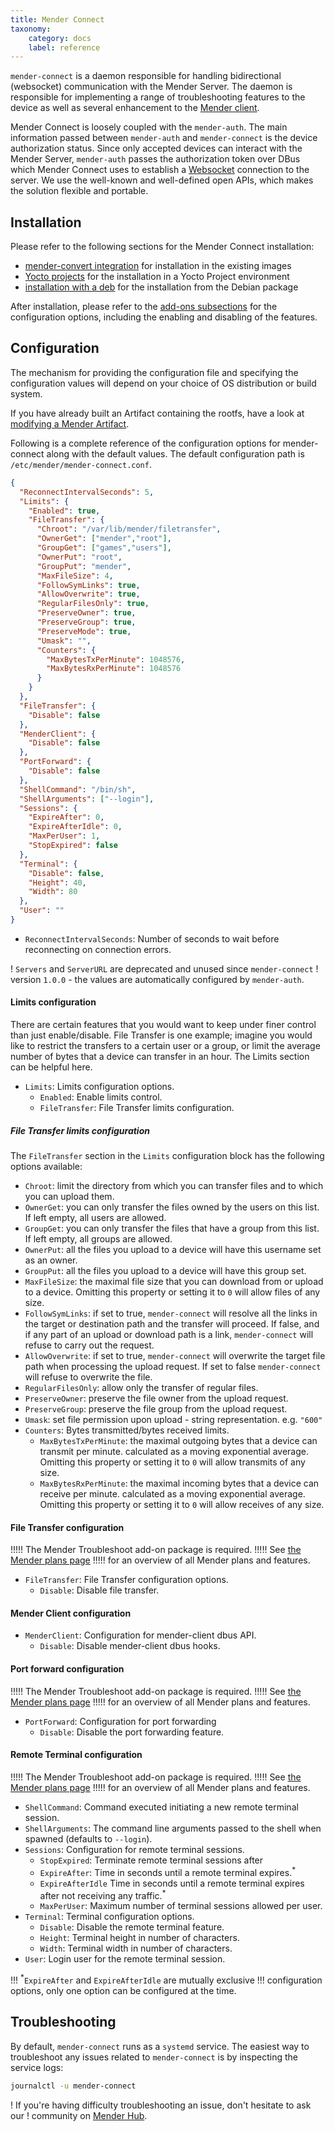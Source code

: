```yaml
---
title: Mender Connect
taxonomy:
    category: docs
    label: reference
---
```


`mender-connect` is a daemon responsible for handling bidirectional
(websocket) communication with the Mender Server. The daemon is responsible for
implementing a range of troubleshooting features to the device as well as
several enhancement to the [Mender
client](../../03.Client-installation/01.Overview/docs.md).

Mender Connect is loosely coupled with the `mender-auth`. The main information passed between
`mender-auth` and `mender-connect` is the device authorization status. Since only accepted devices
can interact with the Mender Server, `mender-auth` passes the authorization token over DBus
which Mender Connect uses to establish a
[Websocket](https://developer.mozilla.org/en-US/docs/Web/API/WebSockets_API) connection to the
server. We use the well-known and well-defined open APIs, which makes the solution flexible and
portable.

## Installation

Please refer to the following sections for the Mender Connect installation:
* [mender-convert integration](../../04.Operating-System-updates-Debian-family/99.Variables/docs.md#mender_addon_connect_install) for installation in the existing images
* [Yocto projects](../../05.Operating-System-updates-Yocto-Project/05.Customize-Mender/docs.md#mender-connect) for the installation in a Yocto Project environment
* [installation with a deb](../../12.Downloads/02.Device-components/docs.md#remote-terminal-add-on) for the installation from the Debian package

After installation, please refer to the [add-ons subsections](../../11.Add-ons/chapter.md) for the configuration options,
including the enabling and disabling of the features.

## Configuration

The mechanism for providing the configuration file and specifying the configuration values will depend on your choice of OS distribution or build system.

If you have already built an Artifact containing the rootfs, have a look at [modifying a Mender Artifact](../../08.Artifact-creation/03.Modify-an-Artifact/docs.md).

Following is a complete reference of the configuration options for
mender-connect along with the default values. The default configuration path is
`/etc/mender/mender-connect.conf`.

```json
{
  "ReconnectIntervalSeconds": 5,
  "Limits": {
    "Enabled": true,
    "FileTransfer": {
      "Chroot": "/var/lib/mender/filetransfer",
      "OwnerGet": ["mender","root"],
      "GroupGet": ["games","users"],
      "OwnerPut": "root",
      "GroupPut": "mender",
      "MaxFileSize": 4,
      "FollowSymLinks": true,
      "AllowOverwrite": true,
      "RegularFilesOnly": true,
      "PreserveOwner": true,
      "PreserveGroup": true,
      "PreserveMode": true,
      "Umask": "",
      "Counters": {
        "MaxBytesTxPerMinute": 1048576,
        "MaxBytesRxPerMinute": 1048576
      }
    }
  },
  "FileTransfer": {
    "Disable": false
  },
  "MenderClient": {
    "Disable": false
  },
  "PortForward": {
    "Disable": false
  },
  "ShellCommand": "/bin/sh",
  "ShellArguments": ["--login"],
  "Sessions": {
    "ExpireAfter": 0,
    "ExpireAfterIdle": 0,
    "MaxPerUser": 1,
    "StopExpired": false
  },
  "Terminal": {
    "Disable": false,
    "Height": 40,
    "Width": 80
  },
  "User": ""
}
```

* `ReconnectIntervalSeconds`: Number of seconds to wait before reconnecting on
  connection errors.

<!--AUTOVERSION: "version `%`"/ignore-->
! `Servers` and `ServerURL` are deprecated and unused since `mender-connect`
! version `1.0.0` - the values are automatically configured by `mender-auth`.

#### Limits configuration
There are certain features that you would want to keep under finer
control than just enable/disable. File Transfer is one example; imagine
you would like to restrict the transfers to a certain user or a group,
or limit the average number of bytes that a device can transfer in an hour.
The Limits section can be helpful here.

* `Limits`:  Limits configuration options.
  * `Enabled`: Enable limits control.
  * `FileTransfer`: File Transfer limits configuration.

##### File Transfer limits configuration
The `FileTransfer` section in the `Limits` configuration block has the following
options available:

* `Chroot`: limit the directory from which you can transfer files and to which you can upload them.
* `OwnerGet`: you can only transfer the files owned by the users on this list. If left empty, all users are allowed.
* `GroupGet`: you can only transfer the files that have a group from this list. If left empty, all groups are allowed.
* `OwnerPut`: all the files you upload to a device will have this username set as an owner.
* `GroupPut`: all the files you upload to a device will have this group set.
* `MaxFileSize`: the maximal file size that you can download from or upload to a device. Omitting this property or setting it to `0` will allow files of any size. 
* `FollowSymLinks`: if set to true, `mender-connect` will resolve all the links in the target or destination path and the transfer will proceed. If false, and if any part of an upload or download path is a link, `mender-connect` will refuse to carry out the request.
* `AllowOverwrite`: if set to true, `mender-connect` will overwrite the target file path when processing the upload request. If set to false `mender-connect` will refuse to overwrite the file.
* `RegularFilesOnly`: allow only the transfer of regular files.
* `PreserveOwner`: preserve the file owner from the upload request.
* `PreserveGroup`: preserve the file group from the upload request.
* `Umask`: set file permission upon upload - string representation. e.g. `"600"`
* `Counters`: Bytes transmitted/bytes received limits.
  * `MaxBytesTxPerMinute`: the maximal outgoing bytes that a device can transmit per minute. calculated as a moving exponential average. Omitting this property or setting it to `0` will allow transmits of any size.
  * `MaxBytesRxPerMinute`: the maximal incoming bytes that a device can receive per minute. calculated as a moving exponential average. Omitting this property or setting it to `0` will allow receives of any size.

#### File Transfer configuration

!!!!! The Mender Troubleshoot add-on package is required.
!!!!! See [the Mender plans page](https://mender.io/pricing/plans?target=_blank)
!!!!! for an overview of all Mender plans and features.

* `FileTransfer`:  File Transfer configuration options.
  * `Disable`: Disable file transfer.

#### Mender Client configuration

* `MenderClient`: Configuration for mender-client dbus API.
  * `Disable`: Disable mender-client dbus hooks.
  
#### Port forward configuration

!!!!! The Mender Troubleshoot add-on package is required.
!!!!! See [the Mender plans page](https://mender.io/pricing/plans?target=_blank)
!!!!! for an overview of all Mender plans and features.

* `PortForward`: Configuration for port forwarding
  * `Disable`: Disable the port forwarding feature.
  
#### Remote Terminal configuration

!!!!! The Mender Troubleshoot add-on package is required.
!!!!! See [the Mender plans page](https://mender.io/pricing/plans?target=_blank)
!!!!! for an overview of all Mender plans and features.

* `ShellCommand`: Command executed initiating a new remote terminal session.
* `ShellArguments`: The command line arguments passed to the shell when spawned (defaults to `--login`).
* `Sessions`: Configuration for remote terminal sessions.
  * `StopExpired`: Terminate remote terminal sessions after
  * `ExpireAfter`: Time in seconds until a remote terminal expires.<sup>*</sup>
  * `ExpireAfterIdle` Time in seconds until a remote terminal expires after not
    receiving any traffic.<sup>*</sup>
  * `MaxPerUser`: Maximum number of terminal sessions allowed per user.
* `Terminal`: Terminal configuration options.
  * `Disable`: Disable the remote terminal feature.
  * `Height`: Terminal height in number of characters.
  * `Width`: Terminal width in number of characters.
* `User`: Login user for the remote terminal session.
    
!!! <sup>*</sup>`ExpireAfter` and `ExpireAfterIdle` are mutually exclusive
!!! configuration options, only one option can be configured at the time.

## Troubleshooting

By default, `mender-connect` runs as a `systemd` service. The easiest way to
troubleshoot any issues related to `mender-connect` is by inspecting the service
logs:
```bash
journalctl -u mender-connect
```

! If you're having difficulty troubleshooting an issue, don't hesitate to ask our
! community on [Mender Hub](https://hub.mender.io).

